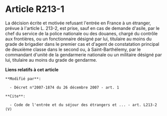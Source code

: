 # Article R213-1

La décision écrite et motivée refusant l'entrée en France à un étranger, prévue à l'article L. 213-2, est prise, sauf en cas
de demande d'asile, par le chef du service de la police nationale ou des douanes, chargé du contrôle aux frontières, ou un
fonctionnaire désigné par lui, titulaire au moins du grade de brigadier dans le premier cas et d'agent de constatation
principal de deuxième classe dans le second ou, à Saint-Barthélemy, par le commandant d'unité de la gendarmerie nationale ou
un militaire désigné par lui, titulaire au moins du grade de gendarme.

**Liens relatifs à cet article**

	**Modifié par**:

	  - Décret n°2007-1874 du 26 décembre 2007 - art. 1

	**Cite**:

	  - Code de l'entrée et du séjour des étrangers et ... - art. L213-2 (V)
